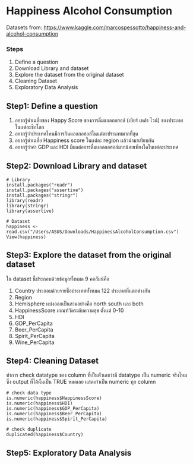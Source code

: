 # Happiness Alcohol Consumption
Datasets from: https://www.kaggle.com/marcospessotto/happiness-and-alcohol-consumption

### Steps
1. Define a question
2. Download Library and dataset
3. Explore the dataset from the original dataset
4. Cleaning Dataset
5. Exploratory Data Analysis

## Step1: Define a question

1. อยากรู้ค่าเฉลี่ยของ Happy Score ของการดื่มแอลกอฮอล์ (เบียร์ เหล้า ไวน์) ของประเทศในเเต่ละซีกโลก
2. อยากรู้ว่าประเทศไหนมีการกินแอลกอฮอล์ในแต่ละประเภทมากที่สุด
3. อยากรู้ค่าเฉลี่ย Happiness score ในเเต่ละ region เเล้วนํามาเทียบกัน
4. อยากรู้ว่าค่า GDP และ HDI มีผลต่อการดื่มเเอลกอฮอล์มากน้อยเพียงใดในเเต่ละประเทศ


## Step2: Download Library and dataset
```
# Library
install.packages("readr")
install.packages("assertive")
install.packages("stringr")
library(readr)    
library(stringr)   
library(assertive)  

# Dataset
happiness <- read.csv("/Users/ASUS/Downloads/HappinessAlcoholConsumption.csv")
View(happiness)
```

## Step3: Explore the dataset from the original dataset
ใน dataset นี้ประกอบด้วยข้อมูลทั้งหมด 9 คอลัมน์คือ 
1. Country ประกอบด้วยรายชื่อประเทศทั้งหมด 122 ประเทศที่เเตกต่างกัน
2. Region	
3. Hemisphere เเบ่งออกเป็นสามอย่างคือ north south เเละ both
4. HappinessScore เกณฑ์วัดระดับความสุข ตั้งเเต่ 0-10
5. HDI	
6. GDP_PerCapita	
7. Beer_PerCapita	
8. Spirit_PerCapita	
9. Wine_PerCapita

## Step4: Cleaning Dataset
ทำการ check datatype ของ column ที่เป็นตัวเลขว่ามี datatype เป็น numeric จริงไหม
ซึ่ง output ที่ได้นั้นเป็น TRUE หมดเลย เเสดงว่าเป็น numeric ทุก column

```
# check data type
is.numeric(happiness$HappinessScore)
is.numeric(happiness$HDI)
is.numeric(happiness$GDP_PerCapita)
is.numeric(happiness$Beer_PerCapita)
is.numeric(happiness$Spirit_PerCapita)

```

```
# check duplicate
duplicated(happiness$Country)
```

## Step5: Exploratory Data Analysis

